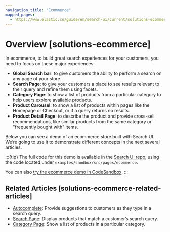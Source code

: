 ```yaml
---
navigation_title: "Ecommerce"
mapped_pages:
  - https://www.elastic.co/guide/en/search-ui/current/solutions-ecommerce.html
---
```


# Overview [solutions-ecommerce]

In ecommerce, to build great search experiences for your customers, you need to focus on these major experiences:

- **Global Search bar**: to give customers the ability to perform a search on any page of your store.
- **Search Page**: to give your customers a place to see results relevant to their query and refine them using facets.
- **Category Page**: to show a list of products from a particular category to help users explore available products.
- **Product Carousel**: to show a list of products within pages like the Homepage or Checkout, or if a query returns no results.
- **Product Detail Page**: to describe the product and provide cross-sell recommendations, like similar products from the same category or "frequently bought with" items.

Below you can see a demo of an ecommerce store built with Search UI. We’re going to use it to demonstrate different concepts in the next several articles.

:::{tip}
The full code for this demo is available in the [Search UI repo](https://github.com/elastic/search-ui/tree/main/examples/sandbox), using the code located under `examples/sandbox/src/pages/ecommerce`.

You can also [try the ecommerce demo in CodeSandbox](https://codesandbox.io/embed/github/elastic/search-ui/tree/main/examples/sandbox?autoresize=1&fontsize=12&initialpath=%2Fecommerce&module=%2Fsrc%2Fpages%2Fecommerce%2Findex.js).
:::

## Related Articles [solutions-ecommerce-related-articles]

- [Autocomplete](/reference/solutions-ecommerce-autocomplete.md): Provide suggestions to customers as they type in a search query.
- [Search Page](/reference/solutions-ecommerce-search-page.md): Display products that match a customer’s search query.
- [Category Page](/reference/solutions-ecommerce-category-page.md): Show a list of products in a particular category.
